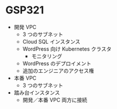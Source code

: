 # GSP321

- 開発 VPC
  - 3 つのサブネット
  - Cloud SQL インスタンス
  - WordPress 向け Kubernetes クラスタ
    - モニタリング
  - WordPress のデプロイメント
  - 追加のエンジニアのアクセス権
- 本番 VPC
  - 3 つのサブネット
- 踏み台インスタンス
  - 開発／本番 VPC 両方に接続
